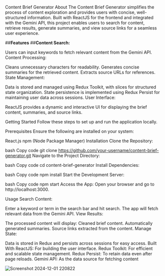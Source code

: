 Content Brief Generator
About
The Content Brief Generator simplifies the process of content exploration and provides users with concise, well-structured information. 
Built with ReactJS for the frontend and integrated with the Gemini API, this project enables users to search for content, retrieve results, generate summaries, and view source links for a seamless user experience.


##**Features**
##**Content Search:**

Users can input keywords to fetch relevant content from the Gemini API.
Content Processing:

Cleans unnecessary characters for readability.
Generates concise summaries for the retrieved content.
Extracts source URLs for references.
State Management:

Data is stored and managed using Redux Toolkit, with slices for structured state organization.
State persistence is implemented using Redux Persist for maintaining user data across sessions.
User Interface:

ReactJS provides a dynamic and interactive UI for displaying the brief content, summaries, and source links.

Getting Started
Follow these steps to set up and run the application locally.

Prerequisites
Ensure the following are installed on your system:

React.js
npm (Node Package Manager)
Installation
Clone the Repository:

bash
Copy code
git clone https://github.com/your-username/content-brief-generator.git
Navigate to the Project Directory:

bash
Copy code
cd content-brief-generator
Install Dependencies:

bash
Copy code
npm install
Start the Development Server:

bash
Copy code
npm start
Access the App:
Open your browser and go to http://localhost:3000.

Usage
Search Content:

Enter a keyword or term in the search bar and hit search.
The app will fetch relevant data from the Gemini API.
View Results:

The processed content will display:
Cleaned brief content.
Automatically generated summaries.
Source links extracted from the content.
Manage State:

Data is stored in Redux and persists across sessions for easy access.
Built With
ReactJS: For building the user interface.
Redux Toolkit: For efficient and scalable state management.
Redux Persist: To retain data even after page reloads.
Gemini API: As the data source for fetching content

![Screenshot 2024-12-01 220822](https://github.com/user-attachments/assets/4ec470a7-ad85-4661-b0a8-dbd14de7e021)

